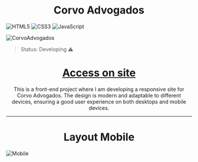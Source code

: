 <h1 align="center">Corvo Advogados</h1> 

![HTML5](https://img.shields.io/badge/html5-%23E34F26.svg?style=for-the-badge&logo=html5&logoColor=white)
![CSS3](https://img.shields.io/badge/css3-%231572B6.svg?style=for-the-badge&logo=css3&logoColor=white)
![JavaScript](https://img.shields.io/badge/javascript-%23323330.svg?style=for-the-badge&logo=javascript&logoColor=%23F7DF1E)

 ![CorvoAdvogados](https://github.com/user-attachments/assets/1375b67b-1bd2-49e5-b68e-0073ece4c5f8)


>Status: Developing ⚠️

<h1 align="center">
  <a href="">Access on site</a>
</h1>

<p align="center">This is a front-end project where I am developing a responsive site for Corvo Advogados. The design is modern and adaptable to different devices, ensuring a good user experience on both desktops and mobile devices.</p>
<hr></hr>

<h1 align="center">Layout Mobile</h1> 

![Mobile](https://github.com/user-attachments/assets/0aba594a-57dc-4c74-9cfe-9f8033b19eed)





